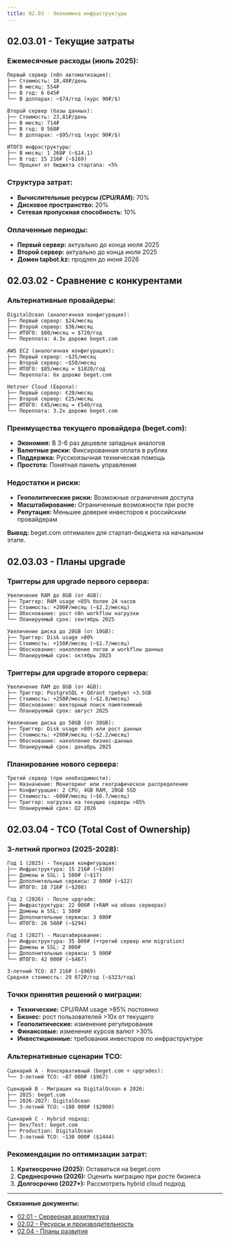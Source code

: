 ```yaml
---
title: 02.03 - Экономика инфраструктуры
---
```


## 02.03.01 - Текущие затраты

### Ежемесячные расходы (июль 2025):
```
Первый сервер (n8n автоматизация):
├── Стоимость: 18,48₽/день
├── В месяц: 554₽
├── В год: 6 645₽
└── В долларах: ~$74/год (курс 90₽/$)

Второй сервер (базы данных):
├── Стоимость: 23,81₽/день
├── В месяц: 714₽
├── В год: 8 568₽
└── В долларах: ~$95/год (курс 90₽/$)

ИТОГО инфраструктуры:
├── В месяц: 1 268₽ (~$14.1)
├── В год: 15 216₽ (~$169)
└── Процент от бюджета стартапа: <5%
```

### Структура затрат:
- **Вычислительные ресурсы (CPU/RAM):** 70%
- **Дисковое пространство:** 20%  
- **Сетевая пропускная способность:** 10%

### Оплаченные периоды:
- **Первый сервер:** актуально до конца июля 2025
- **Второй сервер:** актуально до конца июля 2025
- **Домен tapbot.kz:** продлен до июня 2026

## 02.03.02 - Сравнение с конкурентами

### Альтернативные провайдеры:
```
DigitalOcean (аналогичная конфигурация):
├── Первый сервер: $24/месяц
├── Второй сервер: $36/месяц
├── ИТОГО: $60/месяц = $720/год
└── Переплата: 4.3x дороже beget.com

AWS EC2 (аналогичная конфигурация):
├── Первый сервер: ~$35/месяц
├── Второй сервер: ~$50/месяц
├── ИТОГО: $85/месяц = $1020/год
└── Переплата: 6x дороже beget.com

Hetzner Cloud (Европа):
├── Первый сервер: €20/месяц
├── Второй сервер: €25/месяц
├── ИТОГО: €45/месяц = €540/год
└── Переплата: 3.2x дороже beget.com
```

### Преимущества текущего провайдера (beget.com):
- **Экономия:** В 3-6 раз дешевле западных аналогов
- **Валютные риски:** Фиксированная оплата в рублях
- **Поддержка:** Русскоязычная техническая помощь
- **Простота:** Понятная панель управления

### Недостатки и риски:
- **Геополитические риски:** Возможные ограничения доступа
- **Масштабирование:** Ограниченные возможности при росте
- **Репутация:** Меньшее доверие инвесторов к российским провайдерам

**Вывод:** beget.com оптимален для стартап-бюджета на начальном этапе.

## 02.03.03 - Планы upgrade

### Триггеры для upgrade первого сервера:
```
Увеличение RAM до 8GB (от 4GB):
├── Триггер: RAM usage >85% более 24 часов
├── Стоимость: +200₽/месяц (~$2.2/месяц)
├── Обоснование: рост n8n workflow нагрузки
└── Планируемый срок: сентябрь 2025

Увеличение диска до 20GB (от 10GB):
├── Триггер: Disk usage >80%
├── Стоимость: +150₽/месяц (~$1.7/месяц)
├── Обоснование: накопление логов и workflow данных
└── Планируемый срок: октябрь 2025
```

### Триггеры для upgrade второго сервера:
```
Увеличение RAM до 8GB (от 4GB):
├── Триггер: PostgreSQL + Qdrant требуют >3.5GB
├── Стоимость: +250₽/месяц (~$2.8/месяц)
├── Обоснование: векторный поиск памятеемкий
└── Планируемый срок: август 2025

Увеличение диска до 50GB (от 30GB):
├── Триггер: Disk usage >80% или рост данных
├── Стоимость: +200₽/месяц (~$2.2/месяц)
├── Обоснование: накопление бизнес-данных
└── Планируемый срок: декабрь 2025
```

### Планирование нового сервера:
```
Третий сервер (при необходимости):
├── Назначение: Мониторинг или географическое распределение
├── Конфигурация: 2 CPU, 4GB RAM, 20GB SSD
├── Стоимость: ~600₽/месяц (~$6.7/месяц)
├── Триггер: нагрузка на текущие серверы >85%
└── Планируемый срок: Q2 2026
```

## 02.03.04 - TCO (Total Cost of Ownership)

### 3-летний прогноз (2025-2028):
```
Год 1 (2025) - Текущая конфигурация:
├── Инфраструктура: 15 216₽ (~$169)
├── Домены и SSL: 1 500₽ (~$17)
├── Дополнительные сервисы: 2 000₽ (~$22)
└── ИТОГО: 18 716₽ (~$208)

Год 2 (2026) - После upgrade:
├── Инфраструктура: 22 000₽ (+RAM на обоих серверах)
├── Домены и SSL: 1 500₽
├── Дополнительные сервисы: 3 000₽
└── ИТОГО: 26 500₽ (~$294)

Год 3 (2027) - Масштабирование:
├── Инфраструктура: 35 000₽ (+третий сервер или migration)
├── Домены и SSL: 2 000₽
├── Дополнительные сервисы: 5 000₽
└── ИТОГО: 42 000₽ (~$467)

3-летний TCO: 87 216₽ (~$969)
Средняя стоимость: 29 072₽/год (~$323/год)
```

### Точки принятия решений о миграции:
- **Технические:** CPU/RAM usage >85% постоянно
- **Бизнес:** рост пользователей >10x от текущего
- **Геополитические:** изменение регулирования
- **Финансовые:** изменение курсов валют >30%
- **Инвестиционные:** требования инвесторов по инфраструктуре

### Альтернативные сценарии TCO:
```
Сценарий A - Консервативный (beget.com + upgrades):
└── 3-летний TCO: ~87 000₽ ($967)

Сценарий B - Миграция на DigitalOcean в 2026:
├── 2025: beget.com
├── 2026-2027: DigitalOcean
└── 3-летний TCO: ~180 000₽ ($2000)

Сценарий C - Hybrid подход:
├── Dev/Test: beget.com
├── Production: DigitalOcean
└── 3-летний TCO: ~130 000₽ ($1444)
```

### Рекомендации по оптимизации затрат:
1. **Краткосрочно (2025):** Оставаться на beget.com
2. **Среднесрочно (2026):** Оценить миграцию при росте бизнеса
3. **Долгосрочно (2027+):** Рассмотреть hybrid cloud подход

---

**Связанные документы:**
- [02.01 - Серверная архитектура](../02-01-servers/README.md)
- [02.02 - Ресурсы и производительность](../02-02-resources/README.md)
- [02.04 - Планы развития](../02-04-development/README.md)